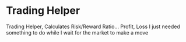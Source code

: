 # Trading Helper
Trading Helper, Calculates Risk/Reward Ratio... Profit, Loss
I just needed something to do while I wait for the market to make a move
